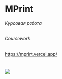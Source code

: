 # MPrint 
###### Курсовая работа
###### Сoursework
<https://mprint.vercel.app/>
#
![](https://downloader.disk.yandex.ru/preview/2ef7b961691c1b02282a7da03dedd1f1bdd4a3feacd8c3d9bc9815620171c612/61d7854d/-uwEwS9ZeHxd3DGjy_TMz2pxUV8zPaeIK3siONPJp0wGw_VjfLWZhYGazmS69JKOAfHWVKW3UEx52930hzvHJg%3D%3D?uid=0&filename=Mprint.png&disposition=inline&hash=&limit=0&content_type=image%2Fpng&owner_uid=0&tknv=v2&size=1366x600)
